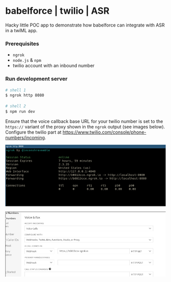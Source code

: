 # babelforce | twilio | ASR

Hacky little POC app to demonstrate how babelforce can integrate with ASR in a twiML app.

### Prerequisites

* `ngrok`
* `node.js` & `npm`
* twilio account with an inbound number

### Run development server

```bash
# shell 1
$ ngrok http 8080

# shell 2
$ npm run dev
```

Ensure that the voice callback base URL for your twilio number is set to the `https://` variant of the proxy shown in the `ngrok` output (see images below). Configure the twilio part at https://www.twilio.com/console/phone-numbers/incoming.

![ngrok output](assets/ngrok.png "ngrok output")

![twilio number config](assets/twilio_config.png "twilio number config")

